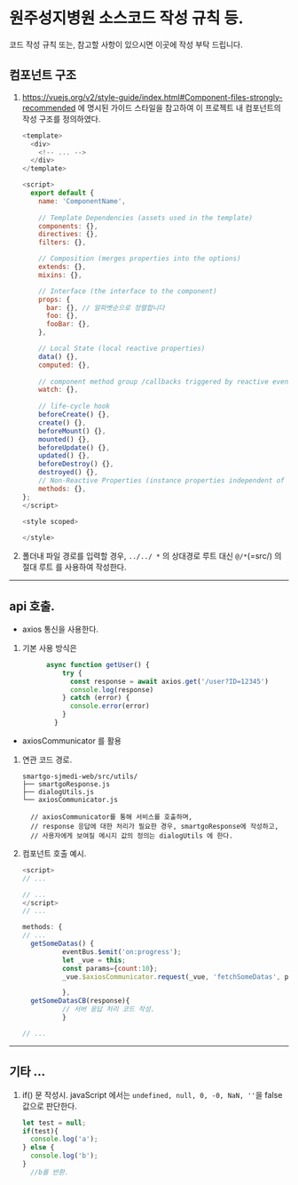 # 원주성지병원 소스코드 작성 규칙 등.
 코드 작성 규칙 또는, 참고할 사항이 있으시면 이곳에 작성 부탁 드립니다.

## 컴포넌트 구조

  1. https://vuejs.org/v2/style-guide/index.html#Component-files-strongly-recommended 에 명시된 가이드 스타일을 참고하여 
이 프로젝트 내 컴포넌트의 작성 구조를 정의하였다.

      ``` javaScript
      <template>
        <div>
          <!-- ... -->
        </div>
      </template>

      <script>
        export default {
          name: 'ComponentName',
          
          // Template Dependencies (assets used in the template)
          components: {},
          directives: {},
          filters: {},

          // Composition (merges properties into the options)
          extends: {},
          mixins: {},

          // Interface (the interface to the component)
          props: {
            bar: {}, // 알파벳순으로 정렬합니다
            foo: {},
            fooBar: {},
          },

          // Local State (local reactive properties)
          data() {},
          computed: {},
          
          // component method group /callbacks triggered by reactive events
          watch: {},
        
          // life-cycle hook
          beforeCreate() {},
          create() {},
          beforeMount() {},
          mounted() {},
          beforeUpdate() {},
          updated() {},
          beforeDestroy() {},
          destroyed() {},
          // Non-Reactive Properties (instance properties independent of the reactivity system)
          methods: {},
      };
      </script>

      <style scoped>
        
      </style>
      ```


  2. 폴더내 파일 경로를 입력할 경우, `../../ *` 의 상대경로 루트 대신 `@/*`(=src/) 의 절대 루트 를 사용하여 작성한다.
---

## api 호출.

 * axios 통신을 사용한다.

 1. 기본 사용 방식은
      ``` javaScript
            async function getUser() {
                try {
                  const response = await axios.get('/user?ID=12345')
                  console.log(response)
                } catch (error) {
                  console.error(error)
                }
              }
      ```

 * axiosCommunicator 를 활용
  
  1. 연관 코드 경로.
      ```
      smartgo-sjmedi-web/src/utils/
      ├── smartgoResponse.js
      ├── dialogUtils.js
      └── axiosCommunicator.js

        // axiosCommunicator를 통해 서비스를 호출하며, 
        // response 응답에 대한 처리가 필요한 경우, smartgoResponse에 작성하고,
        // 사용자에게 보여질 메시지 값의 정의는 dialogUtils 에 한다.
      ```
      
      

  2. 컴포넌트 호출 예시.
      ``` javaScript
      <script>
      // ...
      
      // ...
      </script>
      // ...

      methods: {
      // ...
        getSomeDatas() {
                eventBus.$emit('on:progress');
                let _vue = this;
                const params={count:10};
                _vue.$axiosCommunicator.request(_vue, 'fetchSomeDatas', params, _vue.getSomeDatasCallback);

                },
        getSomeDatasCB(response){
                // 서버 응답 처리 코드 작성.
                }

      // ...

      ```

 
 ---

## 기타 ...
 1. if() 문 작성시.
   javaScript 에서는 `undefined, null, 0, -0, NaN, ''`을 false값으로 판단한다.
      ``` javaScript
      let test = null;
      if(test){
        console.log('a');
      } else {
        console.log('b');
      }
        //b를 반환.
      ```